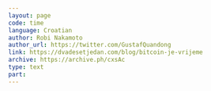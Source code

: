 ```yaml
---
layout: page
code: time
language: Croatian
author: Robi Nakamoto
author_url: https://twitter.com/GustafQuandong
link: https://dvadesetjedan.com/blog/bitcoin-je-vrijeme
archive: https://archive.ph/cxsAc
type: text
part: 
---
```


